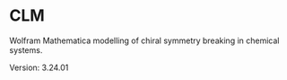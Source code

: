 # CLM
Wolfram Mathematica modelling of chiral symmetry breaking in chemical systems.

Version: 3.24.01



